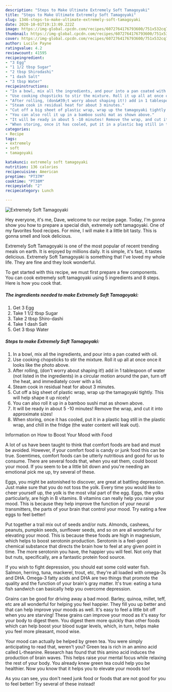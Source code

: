 ```yaml
---
description: "Steps to Make Ultimate Extremely Soft Tamagoyaki"
title: "Steps to Make Ultimate Extremely Soft Tamagoyaki"
slug: 1346-steps-to-make-ultimate-extremely-soft-tamagoyaki
date: 2020-10-01T19:13:09.222Z
image: https://img-global.cpcdn.com/recipes/6072764176793600/751x532cq70/extremely-soft-tamagoyaki-recipe-main-photo.jpg
thumbnail: https://img-global.cpcdn.com/recipes/6072764176793600/751x532cq70/extremely-soft-tamagoyaki-recipe-main-photo.jpg
cover: https://img-global.cpcdn.com/recipes/6072764176793600/751x532cq70/extremely-soft-tamagoyaki-recipe-main-photo.jpg
author: Lucile Payne
ratingvalue: 4.2
reviewcount: 41595
recipeingredient:
- "3 Egg"
- "1 1/2 tbsp Sugar"
- "2 tbsp Shirodashi"
- "1 dash Salt"
- "3 tbsp Water"
recipeinstructions:
- "In a bowl, mix all the ingredients, and pour into a pan coated with oil."
- "Use cooking chopsticks to stir the mixture. Roll it up all at once once it looks like the photo above."
- "After rolling, (don&#39;t worry about shaping it!) add in 1 tablespoon of water (not listed in the ingredients) in a circular motion around the pan, turn off the heat, and immediately cover with a lid."
- "Steam cook in residual heat for about 3 minutes."
- "Cut off a big sheet of plastic wrap, wrap up the tamagoyaki tightly. This will help shape it up nicely!"
- "You can also roll it up in a bamboo sushi mat as shown above."
- "It will be ready in about 5 -10 minutes! Remove the wrap, and cut it into approximate sizes!"
- "When storing, once it has cooled, put it in a plastic bag still in the plastic wrap, and chill in the fridge (the water content will leak out)."
categories:
- Recipe
tags:
- extremely
- soft
- tamagoyaki

katakunci: extremely soft tamagoyaki 
nutrition: 136 calories
recipecuisine: American
preptime: "PT37M"
cooktime: "PT38M"
recipeyield: "2"
recipecategory: Lunch

---
```



![Extremely Soft Tamagoyaki](https://img-global.cpcdn.com/recipes/6072764176793600/751x532cq70/extremely-soft-tamagoyaki-recipe-main-photo.jpg)

Hey everyone, it's me, Dave, welcome to our recipe page. Today, I'm gonna show you how to prepare a special dish, extremely soft tamagoyaki. One of my favorites food recipes. For mine, I will make it a little bit tasty. This is gonna smell and look delicious.

Extremely Soft Tamagoyaki is one of the most popular of recent trending meals on earth. It is enjoyed by millions daily. It is simple, it's fast, it tastes delicious. Extremely Soft Tamagoyaki is something that I've loved my whole life. They are fine and they look wonderful.




To get started with this recipe, we must first prepare a few components. You can cook extremely soft tamagoyaki using 5 ingredients and 8 steps. Here is how you cook that.

<!--inarticleads1-->

##### The ingredients needed to make Extremely Soft Tamagoyaki:

1. Get 3 Egg
1. Take 1 1/2 tbsp Sugar
1. Take 2 tbsp Shiro-dashi
1. Take 1 dash Salt
1. Get 3 tbsp Water




<!--inarticleads2-->

##### Steps to make Extremely Soft Tamagoyaki:

1. In a bowl, mix all the ingredients, and pour into a pan coated with oil.
1. Use cooking chopsticks to stir the mixture. Roll it up all at once once it looks like the photo above.
1. After rolling, (don&#39;t worry about shaping it!) add in 1 tablespoon of water (not listed in the ingredients) in a circular motion around the pan, turn off the heat, and immediately cover with a lid.
1. Steam cook in residual heat for about 3 minutes.
1. Cut off a big sheet of plastic wrap, wrap up the tamagoyaki tightly. This will help shape it up nicely!
1. You can also roll it up in a bamboo sushi mat as shown above.
1. It will be ready in about 5 -10 minutes! Remove the wrap, and cut it into approximate sizes!
1. When storing, once it has cooled, put it in a plastic bag still in the plastic wrap, and chill in the fridge (the water content will leak out).




Information on How to Boost Your Mood with Food


A lot of us have been taught to think that comfort foods are bad and must be avoided. However, if your comfort food is candy or junk food this can be true. Soemtimes, comfort foods can be utterly nutritious and good for us to consume. There are several foods that, when you eat them, could boost your mood. If you seem to be a little bit down and you're needing an emotional pick me up, try several of these.

Eggs, you might be astonished to discover, are great at battling depression. Just make sure that you do not toss the yolk. Every time you would like to cheer yourself up, the yolk is the most vital part of the egg. Eggs, the yolks particularly, are high in B vitamins. B vitamins can really help you raise your mood. This is because they help improve the function of your neural transmitters, the parts of your brain that control your mood. Try eating a few eggs to feel better!

Put together a trail mix out of seeds and/or nuts. Almonds, cashews, peanuts, pumpkin seeds, sunflower seeds, and so on are all wonderful for elevating your mood. This is because these foods are high in magnesium, which helps to boost serotonin production. Serotonin is a feel-good chemical substance that directs the brain how to feel at any given point in time. The more serotonin you have, the happier you will feel. Not only that but nuts, specifically, are a fantastic protein food source.

If you wish to fight depression, you should eat some cold water fish. Salmon, herring, tuna, mackerel, trout, etc, they're all loaded with omega-3s and DHA. Omega-3 fatty acids and DHA are two things that promote the quality and the function of your brain's gray matter. It's true: eating a tuna fish sandwich can basically help you overcome depression. 

Grains can be good for driving away a bad mood. Barley, quinoa, millet, teff, etc are all wonderful for helping you feel happier. They fill you up better and that can help improve your moods as well. It's easy to feel a little bit off when you are starving! These grains can improve your mood as it's easy for your body to digest them. You digest them more quickly than other foods which can help boost your blood sugar levels, which, in turn, helps make you feel more pleasant, mood wise.

Your mood can actually be helped by green tea. You were simply anticipating to read that, weren't you? Green tea is rich in an amino acid called L-theanine. Research has found that this amino acid induces the production of brain waves. This helps raise your mental focus while relaxing the rest of your body. You already knew green tea could help you be healthier. Now you know that it helps you to elevate your moods too!

As you can see, you don't need junk food or foods that are not good for you to feel better! Try several of these instead!


